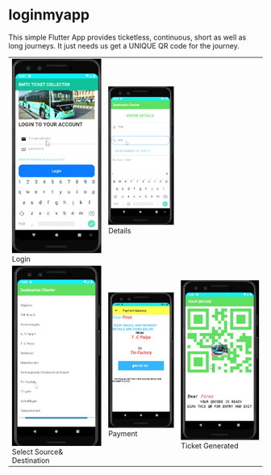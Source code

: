 # loginmyapp
This simple Flutter App provides ticketless, continuous, short as well as long journeys.
It just needs us get a UNIQUE QR code for the journey.
<table>
<tr>
<td ><img src="1stpage.jpg" width=250>Login</td>
<td ><img src="2ndpage.jpg" width=250>Details</td>

</tr>
  <tr>
  <td ><img src="3rdpage.jpg" width=250>Select Source& Destination</td>
   
<td ><img src="4thpagea.jpg" width=250>Payment</td>
<td ><img src="5thpage.jpg" width=250>Ticket Generated</td>
  </tr>
</table>
